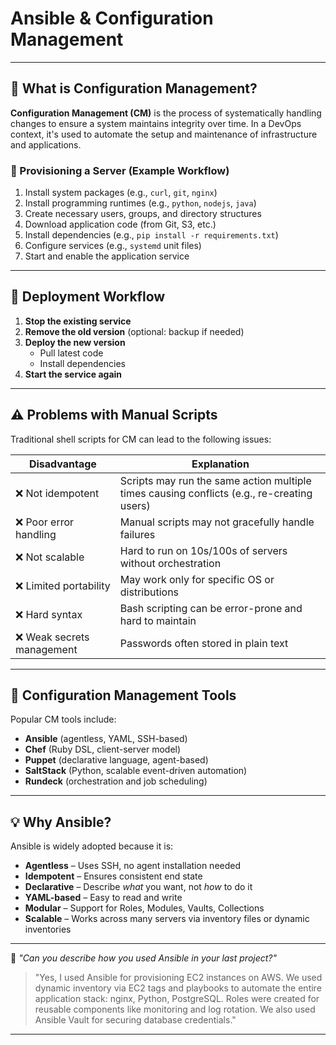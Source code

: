 # Ansible & Configuration Management

---

## 🧠 What is Configuration Management?

**Configuration Management (CM)** is the process of systematically handling changes to ensure a system maintains integrity over time. In a DevOps context, it's used to automate the setup and maintenance of infrastructure and applications.

### 🔧 Provisioning a Server (Example Workflow)

1. Install system packages (e.g., `curl`, `git`, `nginx`)
2. Install programming runtimes (e.g., `python`, `nodejs`, `java`)
3. Create necessary users, groups, and directory structures
4. Download application code (from Git, S3, etc.)
5. Install dependencies (e.g., `pip install -r requirements.txt`)
6. Configure services (e.g., `systemd` unit files)
7. Start and enable the application service

---

## 🚀 Deployment Workflow

1. **Stop the existing service**
2. **Remove the old version** (optional: backup if needed)
3. **Deploy the new version**
   - Pull latest code
   - Install dependencies
4. **Start the service again**

---

## ⚠️ Problems with Manual Scripts

Traditional shell scripts for CM can lead to the following issues:

| Disadvantage | Explanation |
|--------------|-------------|
| ❌ Not idempotent | Scripts may run the same action multiple times causing conflicts (e.g., re-creating users) |
| ❌ Poor error handling | Manual scripts may not gracefully handle failures |
| ❌ Not scalable | Hard to run on 10s/100s of servers without orchestration |
| ❌ Limited portability | May work only for specific OS or distributions |
| ❌ Hard syntax | Bash scripting can be error-prone and hard to maintain |
| ❌ Weak secrets management | Passwords often stored in plain text |

---

## 🔧 Configuration Management Tools

Popular CM tools include:

- **Ansible** (agentless, YAML, SSH-based)
- **Chef** (Ruby DSL, client-server model)
- **Puppet** (declarative language, agent-based)
- **SaltStack** (Python, scalable event-driven automation)
- **Rundeck** (orchestration and job scheduling)

---

## 💡 Why Ansible?

Ansible is widely adopted because it is:

- **Agentless** – Uses SSH, no agent installation needed
- **Idempotent** – Ensures consistent end state
- **Declarative** – Describe *what* you want, not *how* to do it
- **YAML-based** – Easy to read and write
- **Modular** – Support for Roles, Modules, Vaults, Collections
- **Scalable** – Works across many servers via inventory files or dynamic inventories

---

💬 *"Can you describe how you used Ansible in your last project?"*

> "Yes, I used Ansible for provisioning EC2 instances on AWS. We used dynamic inventory via EC2 tags and playbooks to automate the entire application stack: nginx, Python, PostgreSQL. Roles were created for reusable components like monitoring and log rotation. We also used Ansible Vault for securing database credentials."

---
